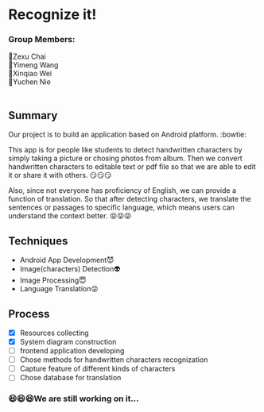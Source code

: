 # Recognize it!

### Group Members:
:boy:Zexu Chai   
:girl:Yimeng Wang   
:girl:Xinqiao Wei   
:girl:Yuchen Nie   
   
   
   
## Summary
 Our project is to build an application based on Android platform. :bowtie:
 
 This app is for people like students to detect handwritten characters by simply taking a picture or chosing photos from album. Then we convert handwritten characters to editable text or pdf file so that we are able to edit it or share it with others. :smirk::smirk::smirk:
 
 Also, since not everyone has proficiency of English, we can provide a function of translation. So that after detecting characters, we translate the sentences or passages to specific language, which means users can understand the context better. :stuck_out_tongue_closed_eyes::stuck_out_tongue_closed_eyes::stuck_out_tongue_closed_eyes:
 
 
 
## Techniques
* Android App Development:smiling_imp:
* Image(characters) Detection:alien:
* Image Processing:innocent:
* Language Translation:stuck_out_tongue_winking_eye:




## Process
- [x] Resources collecting
- [x] System diagram construction
- [ ] frontend application developing
- [ ] Chose methods for handwritten characters recognization 
- [ ] Capture feature of different kinds of characters
- [ ] Chose database for translation

### :satisfied::satisfied::satisfied:We are still working on it...
 
 
 





